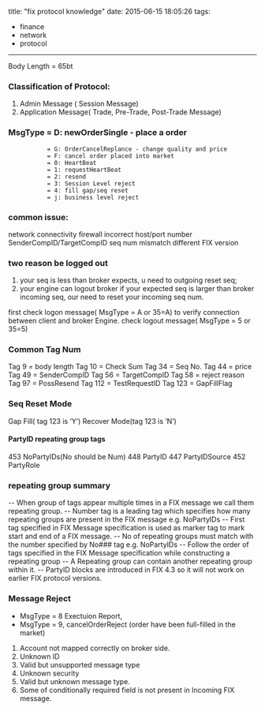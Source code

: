 title: "fix protocol knowledge"
date: 2015-06-15 18:05:26
tags:
- finance
- network
- protocol
---

Body Length = 65bt

### Classification of Protocol:
1. Admin Message ( Session Message)
2. Application Message( Trade, Pre-Trade, Post-Trade Message)


### MsgType = D: newOrderSingle - place a order
               = G: OrderCancelReplance - change quality and price
               = F: cancel order placed into market
               = 0: HeartBeat
               = 1: requestHeartBeat
               = 2: resend
               = 3: Session Level reject
               = 4: fill gap/seq reset
               = j: business level reject

### common issue:
network connectivity
firewall
incorrect host/port number
SenderCompID/TargetCompID
seq num mismatch
different FIX version

### two reason be logged out
1. your seq is less than broker expects, u need to outgoing reset seq;
2. your engine can logout broker if your expected seq is larger than broker incoming seq, our need to reset your incoming seq num.

first check logon message( MsgType = A or 35=A) to verify connection between client and broker Engine.
check logout message( MsgType = 5 or 35=5)

### Common Tag Num
Tag 9 = body length
Tag 10 = Check Sum
Tag 34 = Seq No.
Tag 44 = price
Tag 49 = SenderCompID
Tag 56 = TargetCompID
Tag 58 = reject reason
Tag 97 = PossResend
Tag 112 = TestRequestID
Tag 123 = GapFillFlag

### Seq Reset Mode
Gap Fill( tag 123 is ‘Y’)
Recover Mode(tag 123 is ’N’)

#### PartyID repeating group tags
453 NoPartyIDs(No should be Num)
448 PartyID
447 PartyIDSource
452 PartyRole

### repeating group summary
-- When group of tags appear multiple times in a FIX message we call them repeating group.
   -- Number tag is a leading tag which specifies how many repeating groups are present in the FIX message e.g. NoPartyIDs
   -- First tag specified in FIX Message specification is used as marker tag to mark start and end of a FIX message.
   -- No of repeating groups must match with the number specified by No### tag e.g. NoPartyIDs
   -- Follow the order of tags specified in the FIX Message specification while constructing a repeating group
   -- A Repeating group can contain another repeating group within it.
   -- PartyID blocks are introduced in FIX 4.3 so it will not work on earlier FIX protocol versions. 

### Message Reject
- MsgType = 8 Exectuion Report, 
- MsgType = 9, cancelOrderReject (order have been full-filled in the market)
1) Account not mapped correctly on broker side.
2) Unknown ID
3) Valid but unsupported message type
4) Unknown security
5) Valid but unknown message type.
6) Some of conditionally required field is not present in Incoming FIX message.
